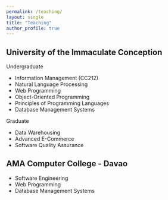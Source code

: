 ```yaml
---
permalink: /teaching/
layout: single
title: "Teaching"
author_profile: true
---
```


University of the Immaculate Conception
------
Undergraduate
* Information Management (CC212)
* Natural Language Processing
* Web Programming
* Object-Oriented Programming
* Principles of Programming Languages
* Database Management Systems

Graduate
* Data Warehousing
* Advanced E-Commerce
* Software Quality Assurance

AMA Computer College - Davao
------
* Software Engineering  
* Web Programming  
* Database Management Systems
